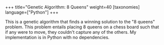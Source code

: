 +++
title="Genetic Algorithm: 8 Queens"
weight=40
[taxonomies]
language=["Python"]
+++

This is a genetic algorithm that finds a winning solution to the "8 queens"
problem.
This problem entails placing 8 queens on a chess board such that if any were to
move, they couldn't capture any of the others.
My implementation is in Python with no dependencies.
